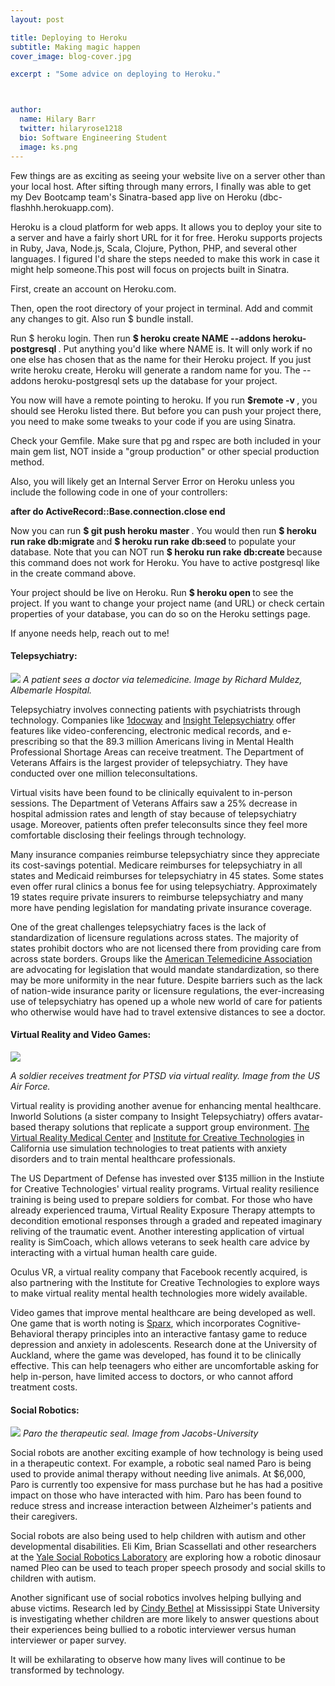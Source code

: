 ```yaml
---
layout: post

title: Deploying to Heroku
subtitle: Making magic happen
cover_image: blog-cover.jpg

excerpt : "Some advice on deploying to Heroku."



author:
  name: Hilary Barr
  twitter: hilaryrose1218
  bio: Software Engineering Student
  image: ks.png
---
```


Few things are as exciting as seeing your website live on a server other than your local host. After sifting through many errors, I finally was able to get my Dev Bootcamp team's Sinatra-based app live on Heroku (dbc-flashhh.herokuapp.com). 

Heroku is a cloud platform for web apps. It allows you to deploy your site to a server and have a fairly short URL for it for free. Heroku supports projects in Ruby, Java, Node.js, Scala, Clojure, Python, PHP, and several other languages. I figured I'd share the steps needed to make this work in case it might help someone.This post will focus on projects built in Sinatra. 

First, create an account on Heroku.com.

Then, open the root directory of your project in terminal. Add and commit any changes to git. Also run $ bundle install.

Run $ heroku login. Then run <strong> $ heroku create NAME --addons heroku-postgresql </strong>  . Put anything you'd like where NAME is. It will only work if no one else has chosen that as the name for their Heroku project. If you just write heroku create, Heroku will generate a random name for you. The --addons heroku-postgresql sets up the database for your project. 

You now will have a remote pointing to heroku. If you run <strong> $remote -v </strong>, you should see Heroku listed there. But before you can push your project there, you need to make some tweaks to your code if you are using Sinatra. 

Check your Gemfile. Make sure that pg and rspec are both included in your main gem list, NOT inside a "group production" or other special production method.

Also, you will likely get an Internal Server Error on Heroku unless you include the following code in one of your controllers:

<strong>
	after do
  ActiveRecord::Base.connection.close
end
</strong>

Now you can run <strong> $ git push heroku master </strong>. You would then run <strong> $ heroku run rake db:migrate </strong> and <strong> $ heroku run rake db:seed </strong> to populate your database. Note that you can NOT run <strong> $ heroku run rake db:create </strong> because this command does not work for Heroku. You have to active postgresql like in the create command above.

Your project should be live on Heroku. Run <strong> $ heroku open </strong> to see the project. If you want to change your project name (and URL) or check certain properties of your database, you can do so on the Heroku settings page.

If anyone needs help, reach out to me!




#### Telepsychiatry:
<img src= "http://www.northcarolinahealthnews.org/wp-content/uploads/2013/02/telepsych1.jpg">
<em> A patient sees a doctor via telemedicine. Image by Richard Muldez, Albemarle Hospital. </em> 



Telepsychiatry involves connecting patients with psychiatrists through technology. Companies like [1docway](http://www.1docway.com/ "1docway") and [Insight Telepsychiatry](http://insighttelepsychiatry.com/ "Insight Telepsychiatry") offer features like video-conferencing, electronic medical records, and e-prescribing so that the 89.3 million Americans living in Mental Health Professional Shortage Areas can receive treatment. The Department of Veterans Affairs is the largest provider of telepsychiatry. They have conducted over one million teleconsultations. 

Virtual visits have been found to be clinically equivalent to in-person sessions. The Department of Veterans Affairs saw a 25% decrease in hospital admission rates and length of stay because of telepsychiatry usage. Moreover, patients often prefer teleconsults since they feel more comfortable disclosing their feelings through technology. 

Many insurance companies reimburse telepsychiatry since they appreciate its cost-savings potential. Medicare reimburses for telepsychiatry in all states and Medicaid reimburses for telepsychiatry in 45 states. Some states even offer rural clinics a bonus fee for using telepsychiatry. Approximately 19 states require private insurers to reimburse telepsychiatry and many more have pending legislation for mandating private insurance coverage.

One of the great challenges telepsychiatry faces is the lack of standardization of licensure regulations across states. The majority of states prohibit doctors who are not licensed there from providing care from across state borders. Groups like the [American Telemedicine Association](http://americantelemed.org/ "American Telemedicine Association") are advocating for legislation that would mandate standardization, so there may be more uniformity in the near future. Despite barriers such as the lack of nation-wide insurance parity or licensure regulations, the ever-increasing use of telepsychiatry has opened up a whole new world of care for patients who otherwise would have had to travel extensive distances to see a doctor.



#### Virtual Reality and Video Games:

<img src="http://www.andrews.af.mil/shared/media/photodb/web/090625-F-5234K-003.jpg"/>

<em> A soldier receives treatment for PTSD via virtual reality. Image from the US Air Force. </em> 





Virtual reality is providing another avenue for enhancing mental healthcare. Inworld Solutions (a sister company to Insight Telepsychiatry) offers avatar-based therapy solutions that replicate a support group environment. [The Virtual Reality Medical Center](https://www.vrphobia.com/ "The Virtual Reality Medical Center") and [Institute for Creative Technologies](http://ict.usc.edu/ "Institute for Creative Technologies") in California use simulation technologies to treat patients with anxiety disorders and to train mental healthcare professionals.

The US Department of Defense has invested over $135 million in the Instiute for Creative Technologies' virtual reality programs. Virtual reality resilience training is being used to prepare soldiers for combat. For those who have already experienced trauma, Virtual Reality Exposure Therapy attempts to decondition emotional responses through a graded and repeated imaginary reliving of the traumatic event. Another interesting application of virtual reality is SimCoach, which allows veterans to seek health care advice by interacting with a virtual human health care guide.

Oculus VR, a virtual reality company that Facebook recently acquired, is also partnering with the Institute for Creative Technologies to explore ways to make virtual reality mental health technologies more widely available. 


Video games that improve mental healthcare are being developed as well. One game that is worth noting is [Sparx](http://linkedwellness.com/play-sparx-the-video-game-for-depression/ "Sparx"), which incorporates Cognitive-Behavioral therapy principles into an interactive fantasy game to reduce depression and anxiety in adolescents. Research done at the University of Auckland, where the game was developed, has found it to be clinically effective. This can help teenagers who either are uncomfortable asking for help in-person, have limited access to doctors, or who cannot afford treatment costs. 



#### Social Robotics:
<img src="http://2.bp.blogspot.com/_pGDQXItgJ3c/S_D-ZZ42ArI/AAAAAAAAAAU/tRhNgVOE_hM/s1600/2.png"/>
<em> Paro the therapeutic seal. Image from Jacobs-University </em> 




Social robots are another exciting example of how technology is being used in a therapeutic context. For example, a robotic seal named Paro is being used to provide animal therapy without needing live animals. At $6,000, Paro is currently too expensive for mass purchase but he has had a positive impact on those who have interacted with him. Paro has been found to reduce stress and increase interaction between Alzheimer's patients and their caregivers. 

Social robots are also being used to help children with autism and other developmental disabilities. Eli Kim, Brian Scassellati and other researchers at the [Yale Social Robotics Laboratory](https://scazlab.yale.edu/ "Yale Social Robotics Laboratory") are exploring how a robotic dinosaur named Pleo can be used to teach proper speech prosody and social skills to children with autism.  

Another significant use of social robotics involves helping bullying and abuse victims. Research led by [Cindy Bethel](https://www.cindybethel.com/ "Cindy Bethel") at Mississippi State University is investigating whether children are more likely to answer questions about their experiences being bullied to a robotic interviewer versus human interviewer or paper survey.





It will be exhilarating to observe how many lives will continue to be transformed by technology. 






